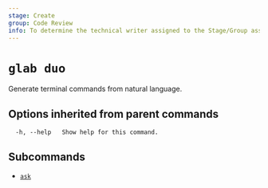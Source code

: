 ```yaml
---
stage: Create
group: Code Review
info: To determine the technical writer assigned to the Stage/Group associated with this page, see https://about.gitlab.com/handbook/product/ux/technical-writing/#assignments
---
```


<!--
This documentation is auto generated by a script.
Please do not edit this file directly. Run `make gen-docs` instead.
-->

# `glab duo`

Generate terminal commands from natural language.

## Options inherited from parent commands

```plaintext
  -h, --help   Show help for this command.
```

## Subcommands

- [`ask`](ask.md)
